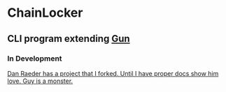 # ChainLocker

## CLI program extending [Gun](http://www.gun.eco)

### In Development

 [Dan Raeder has a project that I forked. Until I have proper docs show him love. Guy is a monster.](https://github.com/draeder/gunsafe)

